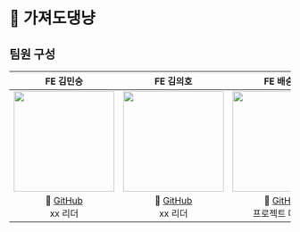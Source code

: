 # 🐾 가져도댕냥

## 팀원 구성

|                                    **FE 김민승**                                    |                                    **FE 김의호**                                    |                                 **FE 배승연**                                 |                                    **FE 이광렬**                                    |
| :---------------------------------------------------------------------------------: | :---------------------------------------------------------------------------------: | :---------------------------------------------------------------------------: | :---------------------------------------------------------------------------------: |
| <img src="https://avatars.githubusercontent.com/깃허브아이디" height=180 width=180> | <img src="https://avatars.githubusercontent.com/깃허브아이디" height=180 width=180> | <img src="https://avatars.githubusercontent.com/sypear" height=180 width=180> | <img src="https://avatars.githubusercontent.com/yedol1" height=180 width=180> |
|                        🔗 [GitHub](깃허브링크)<br/> xx 리더                         |                        🔗 [GitHub](깃허브링크)<br/> xx 리더                         |          🔗 [GitHub](https://github.com/sypear)<br/> 프로젝트 매니저          |                        🔗 [GitHub](https://github.com/yedol1)<br/> 개발 리더                         |
